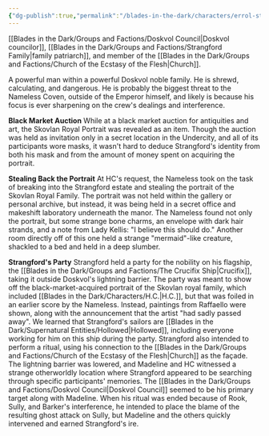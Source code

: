 ```yaml
---
{"dg-publish":true,"permalink":"/blades-in-the-dark/characters/errol-strangford/","tags":["Characters"]}
---
```


[[Blades in the Dark/Groups and Factions/Doskvol Council\|Doskvol councilor]], [[Blades in the Dark/Groups and Factions/Strangford Family\|family patriarch]], and member of the [[Blades in the Dark/Groups and Factions/Church of the Ecstasy of the Flesh\|Church]].

A powerful man within a powerful Doskvol noble family. He is shrewd, calculating, and dangerous. He is probably the biggest threat to the Nameless Coven, outside of the Emperor himself, and likely is because his focus is ever sharpening on the crew's dealings and interference.

**Black Market Auction**
	While at a black market auction for antiquities and art, the Skovlan Royal Portrait was revealed as an item.
	Though the auction was held as invitation only in a secret location in the Undercity, and all of its participants wore masks, it wasn't hard to deduce Strangford's identity from both his mask and from the amount of money spent on acquiring the portrait.

**Stealing Back the Portrait**
	At HC's request, the Nameless took on the task of breaking into the Strangford estate and stealing the portrait of the Skovlan Royal Family.
	The portrait was not held within the gallery or personal archive, but instead, it was being held in a secret office and makeshift laboratory underneath the manor.
	The Nameless found not only the portrait, but some strange bone charms, an envelope with dark hair strands, and a note from Lady Kellis: "I believe this should do."
	Another room directly off of this one held a strange "mermaid"-like creature, shackled to a bed and held in a deep slumber.

**Strangford's Party**
	Strangford held a party for the nobility on his flagship, the [[Blades in the Dark/Groups and Factions/The Crucifix Ship\|Crucifix]], taking it outside Doskvol's lightning barrier. The party was meant to show off the black-market-acquired portrait of the Skovlan royal family, which included [[Blades in the Dark/Characters/H.C.\|H.C.]], but that was foiled in an earlier score by the Nameless. Instead, paintings from Raffaello were shown, along with the announcement that the artist "had sadly passed away".
	We learned that Strangford's sailors are [[Blades in the Dark/Supernatural Entities/Hollowed\|Hollowed]], including everyone working for him on this ship during the party.
	Strangford also intended to perform a ritual, using his connection to the [[Blades in the Dark/Groups and Factions/Church of the Ecstasy of the Flesh\|Church]] as the façade. The lightning barrier was lowered, and Madeline and HC witnessed a strange otherworldly location where Strangford appeared to be searching through specific participants' memories. The [[Blades in the Dark/Groups and Factions/Doskvol Council\|Doskvol Council]] seemed to be his primary target along with Madeline.
	When his ritual was ended because of Rook, Sully, and Barker's interference, he intended to place the blame of the resulting ghost attack on Sully, but Madeline and the others quickly intervened and earned Strangford's ire.